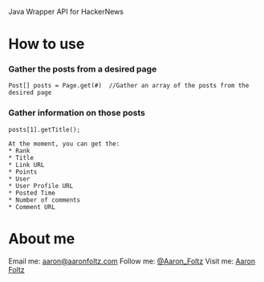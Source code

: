 Java Wrapper API for HackerNews

# How to use

### Gather the posts from a desired page
	Post[] posts = Page.get(#)	//Gather an array of the posts from the desired page

### Gather information on those posts
	posts[1].getTitle();

	At the moment, you can get the:
	* Rank
	* Title
	* Link URL
	* Points
	* User
	* User Profile URL
	* Posted Time
	* Number of comments
	* Comment URL
	
# About me

Email me: [aaron@aaronfoltz.com](mailto:aaron@aaronfoltz.com)
Follow me: [@Aaron_Foltz](http://twitter.com/Aaron_Foltz)
Visit me: [Aaron Foltz](http://www.aaronfoltz.com)

